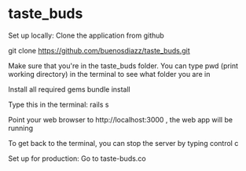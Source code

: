 # taste_buds
Set up locally: Clone the application from github

git clone https://github.com/buenosdiazz/taste_buds.git

Make sure that you're in the taste_buds folder. You can type pwd (print working directory) in the terminal to see what folder you are in

Install all required gems
bundle install

Type this in the terminal: rails s

Point your web browser to http://localhost:3000 , the web app will be running

To get back to the terminal, you can stop the server by typing control c



Set up for production: Go to taste-buds.co
